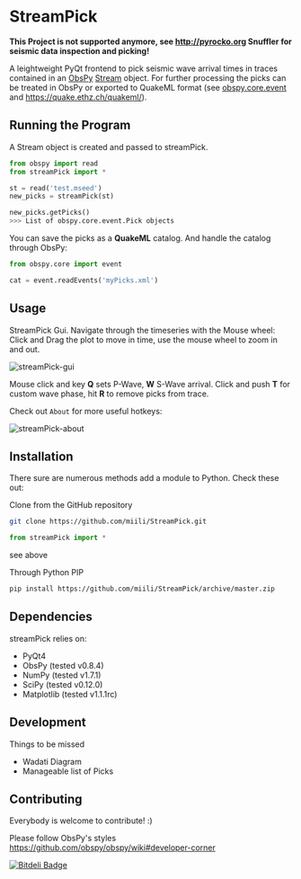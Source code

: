 StreamPick
==========

**This Project is not supported anymore, see http://pyrocko.org Snuffler for seismic data inspection and picking!**

A leightweight PyQt frontend to pick seismic wave arrival times in traces contained in an [ObsPy](http://www.obspy.org) [Stream](http://docs.obspy.org/master/packages/autogen/obspy.core.stream.Stream.html#obspy.core.stream.Stream) object. For further processing the picks can be treated in ObsPy or exported to QuakeML format (see [obspy.core.event](http://docs.obspy.org/master/packages/autogen/obspy.core.event.html) and https://quake.ethz.ch/quakeml/).

Running the Program
-------------------
A Stream object is created and passed to streamPick.

```python
from obspy import read
from streamPick import *

st = read('test.mseed')
new_picks = streamPick(st)

new_picks.getPicks()
>>> List of obspy.core.event.Pick objects
```

You can save the picks as a **QuakeML** catalog. And handle the catalog through ObsPy:

```python
from obspy.core import event

cat = event.readEvents('myPicks.xml')
```

Usage
-----
StreamPick Gui. Navigate through the timeseries with the Mouse wheel: Click and Drag the plot to move in time, use the mouse wheel to zoom in and out.

![streamPick-gui](https://raw.github.com/miili/StreamPick/master/img/streamPick-gui.png)

Mouse click and key **Q** sets P-Wave, **W** S-Wave arrival. Click and push **T** for custom wave phase, hit **R** to remove picks from trace.

Check out ``About`` for more useful hotkeys:

![streamPick-about](https://raw.github.com/miili/StreamPick/master/img/streamPick-about.png)

Installation
------------

There sure are numerous methods add a module to Python. Check these out:

Clone from the GitHub repository

```bash
git clone https://github.com/miili/StreamPick.git
```

```python
from streamPick import *
```
see above

Through Python PIP

```bash
pip install https://github.com/miili/StreamPick/archive/master.zip
```

Dependencies
------------
streamPick relies on:

* PyQt4
* ObsPy (tested v0.8.4)
* NumPy (tested v1.7.1)
* SciPy (tested v0.12.0)
* Matplotlib (tested v1.1.1rc)


Development
-----------

Things to be missed

- Wadati Diagram
- Manageable list of Picks


Contributing
------------
Everybody is welcome to contribute! :)

Please follow ObsPy's styles https://github.com/obspy/obspy/wiki#developer-corner 


[![Bitdeli Badge](https://d2weczhvl823v0.cloudfront.net/miili/streampick/trend.png)](https://bitdeli.com/free "Bitdeli Badge")

